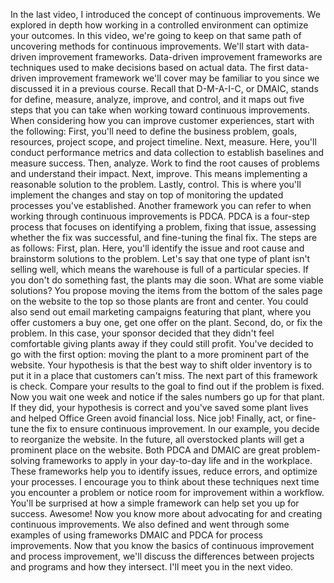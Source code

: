 In the last video, I introduced the concept of continuous improvements. We
explored in depth how working in a controlled environment can optimize your
outcomes. In this video, we're going to keep on that same path of uncovering
methods for continuous improvements. We'll start with data-driven improvement
frameworks. Data-driven improvement frameworks are techniques used to make
decisions based on actual data. The first data-driven improvement framework
we'll cover may be familiar to you since we discussed it in a previous course.
Recall that D-M-A-I-C, or DMAIC, stands for define, measure, analyze, improve,
and control, and it maps out five steps that you can take when working toward
continuous improvements. When considering how you can improve customer
experiences, start with the following: First, you'll need to define the business
problem, goals, resources, project scope, and project timeline. Next, measure.
Here, you'll conduct performance metrics and data collection to establish
baselines and measure success. Then, analyze. Work to find the root causes of
problems and understand their impact. Next, improve. This means implementing a
reasonable solution to the problem. Lastly, control. This is where you'll
implement the changes and stay on top of monitoring the updated processes you've
established. Another framework you can refer to when working through continuous
improvements is PDCA. PDCA is a four-step process that focuses on identifying a
problem, fixing that issue, assessing whether the fix was successful, and
fine-tuning the final fix. The steps are as follows: First, plan. Here, you'll
identify the issue and root cause and brainstorm solutions to the problem. Let's
say that one type of plant isn't selling well, which means the warehouse is full
of a particular species. If you don't do something fast, the plants may die
soon. What are some viable solutions? You propose moving the items from the
bottom of the sales page on the website to the top so those plants are front and
center. You could also send out email marketing campaigns featuring that plant,
where you offer customers a buy one, get one offer on the plant. Second, do, or
fix the problem. In this case, your sponsor decided that they didn't feel
comfortable giving plants away if they could still profit. You've decided to go
with the first option: moving the plant to a more prominent part of the website.
Your hypothesis is that the best way to shift older inventory is to put it in a
place that customers can't miss. The next part of this framework is check.
Compare your results to the goal to find out if the problem is fixed. Now you
wait one week and notice if the sales numbers go up for that plant. If they did,
your hypothesis is correct and you've saved some plant lives and helped Office
Green avoid financial loss. Nice job! Finally, act, or fine-tune the fix to
ensure continuous improvement. In our example, you decide to reorganize the
website. In the future, all overstocked plants will get a prominent place on the
website. Both PDCA and DMAIC are great problem-solving frameworks to apply in
your day-to-day life and in the workplace. These frameworks help you to identify
issues, reduce errors, and optimize your processes. I encourage you to think
about these techniques next time you encounter a problem or notice room for
improvement within a workflow. You'll be surprised at how a simple framework can
help set you up for success. Awesome! Now you know more about advocating for and
creating continuous improvements. We also defined and went through some examples
of using frameworks DMAIC and PDCA for process improvements. Now that you know
the basics of continuous improvement and process improvement, we'll discuss the
differences between projects and programs and how they intersect. I'll meet you
in the next video.